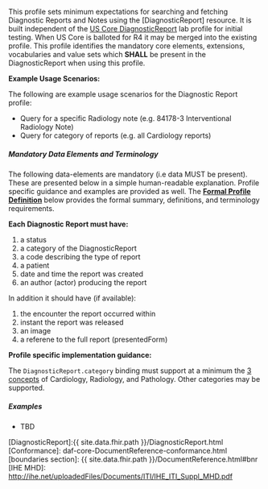 ﻿
This profile sets minimum expectations for searching and fetching Diagnostic Reports and Notes using the [DiagnosticReport] resource. It is built independent of the [US Core DiagnosticReport] lab profile for initial testing. When US Core is balloted for R4 it may be merged into the existing profile. This profile identifies the mandatory core elements, extensions, vocabularies and value sets which **SHALL** be present in the DiagnosticReport when using this profile.

**Example Usage Scenarios:**

The following are example usage scenarios for the Diagnostic Report profile:

-   Query for a specific Radiology note (e.g. 84178-3 Interventional Radiology Note)
-   Query for category of reports (e.g. all Cardiology reports)


##### Mandatory Data Elements and Terminology

The following data-elements are mandatory (i.e data MUST be present). These are presented below in a simple human-readable explanation. Profile specific guidance and examples are provided as well. The [**Formal Profile Definition**](#profile) below provides the  formal summary, definitions, and  terminology requirements.  

**Each Diagnostic Report must have:**

1.  a status
1.  a category of the DiagnosticReport
1.  a code describing the type of report
1.  a patient
1.  date and time the report was created
1.  an author (actor) producing the report

In addition it should have (if available):

1.  the encounter the report occurred within
1.  instant the report was released
1.  an image
1.  a referene to the full report (presentedForm)


**Profile specific implementation guidance:**

The `DiagnosticReport.category` binding must support at a minimum the [3 concepts](ValueSet-diagnosticreport-category.html) of Cardiology, Radiology, and Pathology. Other categories may be supported.


##### Examples

- TBD

[US Core DiagnosticReport]: http://build.fhir.org/ig/HL7/US-Core/StructureDefinition-us-core-diagnosticreport.html
[DiagnosticReport]:{{ site.data.fhir.path }}/DiagnosticReport.html
 [Conformance]: daf-core-DocumentReference-conformance.html
 [boundaries section]: {{ site.data.fhir.path }}/DocumentReference.html#bnr
 [IHE MHD]: http://ihe.net/uploadedFiles/Documents/ITI/IHE_ITI_Suppl_MHD.pdf

 